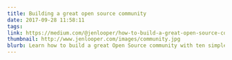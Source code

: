 ```yaml
---
title: Building a great open source community
date: 2017-09-28 11:58:11
tags:
link: https://medium.com/@jenlooper/how-to-build-a-great-open-source-community-in-ten-easy-steps-a3799c1ce52b
thumbnail: http://www.jenlooper.com/images/community.jpg
blurb: Learn how to build a great Open Source community with ten simple tips!
---
```

